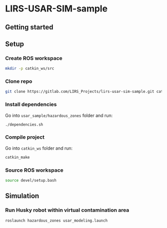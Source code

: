 # LIRS-USAR-SIM-sample



## Getting started

## Setup
### Create ROS workspace
```sh
mkdir -p catkin_ws/src
```
### Clone repo
```sh
git clone https://gitlab.com/LIRS_Projects/lirs-usar-sim-sample.git catkin_ws/src/usar_sample -b melodic-devel
```
### Install dependencies
Go into ```usar_sample/hazardous_zones``` folder and run:
```sh
./dependencies.sh
```
### Compile project
Go into ```catkin_ws``` folder and run:
```sh
catkin_make
```
### Source ROS workspace
```sh
source devel/setup.bash
```

## Simulation
### Run Husky robot within virtual contamination area
```sh
roslaunch hazardous_zones usar_modeling.launch
```
